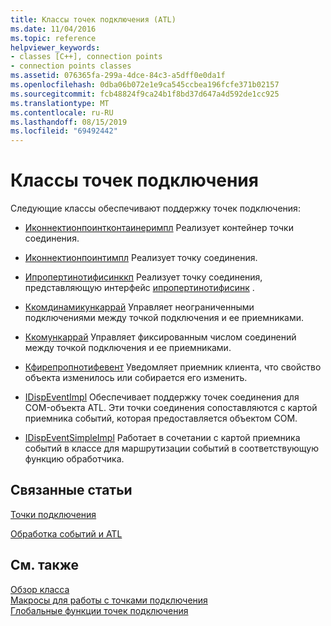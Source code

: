 ```yaml
---
title: Классы точек подключения (ATL)
ms.date: 11/04/2016
ms.topic: reference
helpviewer_keywords:
- classes [C++], connection points
- connection points classes
ms.assetid: 076365fa-299a-4dce-84c3-a5dff0e0da1f
ms.openlocfilehash: 0dba06b072e1e9ca545ccbea196fcfe371b02157
ms.sourcegitcommit: fcb48824f9ca24b1f8bd37d647a4d592de1cc925
ms.translationtype: MT
ms.contentlocale: ru-RU
ms.lasthandoff: 08/15/2019
ms.locfileid: "69492442"
---
```

# <a name="connection-points-classes"></a>Классы точек подключения

Следующие классы обеспечивают поддержку точек подключения:

- [Иконнектионпоинтконтаинеримпл](../atl/reference/iconnectionpointcontainerimpl-class.md) Реализует контейнер точки соединения.

- [Иконнектионпоинтимпл](../atl/reference/iconnectionpointimpl-class.md) Реализует точку соединения.

- [Ипропертинотифисинккп](../atl/reference/ipropertynotifysinkcp-class.md) Реализует точку соединения, представляющую интерфейс [ипропертинотифисинк](/windows/win32/api/ocidl/nn-ocidl-ipropertynotifysink) .

- [Ккомдинамикункаррай](../atl/reference/ccomdynamicunkarray-class.md) Управляет неограниченными подключениями между точкой подключения и ее приемниками.

- [Ккомункаррай](../atl/reference/ccomunkarray-class.md) Управляет фиксированным числом соединений между точкой подключения и ее приемниками.

- [Кфирепропнотифевент](../atl/reference/cfirepropnotifyevent-class.md) Уведомляет приемник клиента, что свойство объекта изменилось или собирается его изменить.

- [IDispEventImpl](../atl/reference/idispeventimpl-class.md) Обеспечивает поддержку точек соединения для COM-объекта ATL. Эти точки соединения сопоставляются с картой приемника событий, которая предоставляется объектом COM.

- [IDispEventSimpleImpl](../atl/reference/idispeventsimpleimpl-class.md) Работает в сочетании с картой приемника событий в классе для маршрутизации событий в соответствующую функцию обработчика.

## <a name="related-articles"></a>Связанные статьи

[Точки подключения](../atl/atl-connection-points.md)

[Обработка событий и ATL](../atl/event-handling-and-atl.md)

## <a name="see-also"></a>См. также

[Обзор класса](../atl/atl-class-overview.md)<br/>
[Макросы для работы с точками подключения](../atl/reference/connection-point-macros.md)<br/>
[Глобальные функции точек подключения](../atl/reference/connection-point-global-functions.md)
